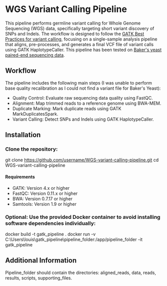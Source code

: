 # WGS Variant Calling Pipeline
This pipeline performs germline variant calling for Whole Genome Sequencing (WGS) data, specifically targeting short variant discovery of SNPs and Indels. The workflow is designed to follow the [GATK Best Practices for variant calling](https://gatk.broadinstitute.org/hc/en-us/articles/360035535932-Germline-short-variant-discovery-SNPs-Indels), focusing on a single-sample analysis pipeline that aligns, pre-processes, and generates a final VCF file of variant calls using GATK HaplotypeCaller. This pipeline has been tested on [Baker's yeast paired-end sequencing data](https://www.ncbi.nlm.nih.gov/sra/SRX26080880[accn]).

## Workflow
The pipeline includes the following main steps (I was unable to perform base quality recalibration as I could not find a variant file for Baker's Yeast):

* Quality Control: Evaluate raw sequencing data quality using FastQC.
* Alignment: Map trimmed reads to a reference genome using BWA-MEM.
* Duplicate Marking: Mark duplicate reads using GATK MarkDuplicatesSpark.
* Variant Calling: Detect SNPs and Indels using GATK HaplotypeCaller.

## Installation

### Clone the repository:
git clone https://github.com/username/WGS-variant-calling-pipeline.git
cd WGS-variant-calling-pipeline

#### Requirements
* GATK: Version 4.x or higher
* FastQC: Version 0.11.x or higher
* BWA: Version 0.7.17 or higher
* Samtools: Version 1.9 or higher

### Optional: Use the provided Docker container to avoid installing software dependencies individually:
docker build -t gatk_pipeline .
docker run -v C:\Users\louis\gatk_pipeline\pipeline_folder:/app/pipeline_folder -it gatk_pipeline

## Additional Information
Pipeline_folder should contain the directories: aligned_reads, data, reads, results, scripts, supporting_files.



